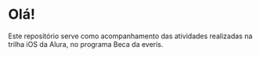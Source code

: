 # Olá! 

Este repositório serve como acompanhamento das atividades realizadas na trilha iOS da Alura, no programa Beca da everis.
